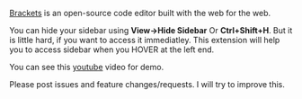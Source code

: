 [Brackets](https://github.com/adobe/brackets) is an open-source code editor built with the web for the web.

You can hide your sidebar using **View->Hide Sidebar** Or **Ctrl+Shift+H**. But it is little hard, if you want to access it immediatley. This extension will help you to access sidebar when you HOVER at the left end.

You can see this [youtube](http://youtu.be/NpVFG7rqXXM) video for demo.

Please post issues and feature changes/requests. I will try to improve this. 
